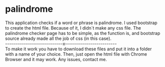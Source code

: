 # palindrome
This application checks if a word or phrase is palindrome.
I used bootstrap to create the html file. Because of it, I didn`t make any css file. The palindrome checker page has to be simple, as the function is, and bootstrap source already made all the job of css (in this case). <br>
-----------------------------x-------------------------- <br>
To make it work you have to download these files and put it into a folder with a name of your choice. Then, just open the html file with Chrome Browser and it may work. Any issues, contact me.
